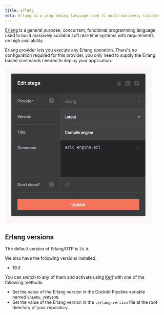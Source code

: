 ```yaml
---
title: Erlang
meta: Erlang is a programming language used to build massively scalable soft real-time systems with requirements on high availability.
---
```


[Erlang](http://www.erlang.org/) is a general purpose, concurrent, functional programming language used to build massively scalable soft real-time systems with requirements on high availability.

Erlang provider lets you execute any Erlang operation. There's no configuration required for this provider, you only need to supply the Erlang based commands needed to deploy your application.

![Erlang](../images/integrations/erlang.png)

## Erlang versions

The default version of Erlang/OTP is `20.0`.

We also have the following versions installed:

* 19.3

You can switch to any of them and activate using [Kerl](https://github.com/kerl/kerl) with one of the following methods:

* Set the value of the Erlang version in the Dockbit Pipeline variable named `ERLANG_VERSION`.
* Set the value of the Erlang version in the `.erlang-version` file at the root directory of your repository.
